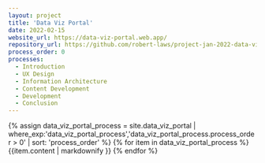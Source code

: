 ```yaml
---
layout: project
title: 'Data Viz Portal'
date: 2022-02-15
website_url: https://data-viz-portal.web.app/
repository_url: https://github.com/robert-laws/project-jan-2022-data-viz-portal
process_order: 0
processes:
  - Introduction
  - UX Design
  - Information Architecture
  - Content Development
  - Development
  - Conclusion
---
```


{% assign data_viz_portal_process = site.data_viz_portal | where_exp:'data_viz_portal_process','data_viz_portal_process.process_order > 0' | sort: 'process_order' %}
{% for item in data_viz_portal_process %}
{{item.content | markdownify }}
{% endfor %}
